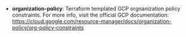 - **organization-policy**: Terraform templated GCP orgnanization policy constraints. For more info, visit the official GCP documentation:
          https://cloud.google.com/resource-manager/docs/organization-policy/org-policy-constraints
